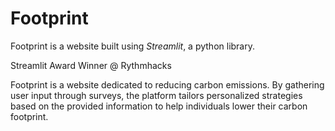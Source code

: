 # Footprint
Footprint is a website built using _Streamlit_, a python library.

Streamlit Award Winner @ Rythmhacks

Footprint is a website dedicated to reducing carbon emissions. By gathering user input through surveys, the platform tailors personalized strategies based on the provided information to help individuals lower their carbon footprint.
